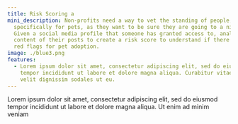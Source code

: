 ```yaml
---
title: Risk Scoring a
mini_description: Non-profits need a way to vet the standing of people,
  specifically for pets, as they want to be sure they are going to a nice home.
  Given a social media profile that someone has granted access to, analyze the
  content of their posts to create a risk score to understand if there are any
  red flags for pet adoption.
image: ./blue3.png
features:
  - Lorem ipsum dolor sit amet, consectetur adipiscing elit, sed do eiusmod
    tempor incididunt ut labore et dolore magna aliqua. Curabitur vitae nunc sed
    velit dignissim sodales ut eu.
---
```

Lorem ipsum dolor sit amet, consectetur adipiscing elit, sed do eiusmod tempor incididunt ut labore et dolore magna aliqua. Ut enim ad minim veniam
